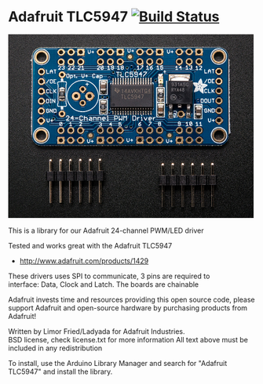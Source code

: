 # Adafruit TLC5947 [![Build Status](https://github.com/adafruit/Adafruit_TLC5947/workflows/Arduino%20Library%20CI/badge.svg)](https://github.com/adafruit/Adafruit_TLC5947/actions)

<a href="https://www.adafruit.com/product/1429"><img src="assets/board.jpg?raw=true" width="500px"></a>

This is a library for our Adafruit 24-channel PWM/LED driver

Tested and works great with the Adafruit TLC5947
* http://www.adafruit.com/products/1429

These drivers uses SPI to communicate, 3 pins are required to  
interface: Data, Clock and Latch. The boards are chainable

Adafruit invests time and resources providing this open source code, please support Adafruit and open-source hardware by purchasing products from Adafruit!

Written by Limor Fried/Ladyada for Adafruit Industries.  
BSD license, check license.txt for more information
All text above must be included in any redistribution

To install, use the Arduino Library Manager and search for "Adafruit TLC5947" and install the library.
